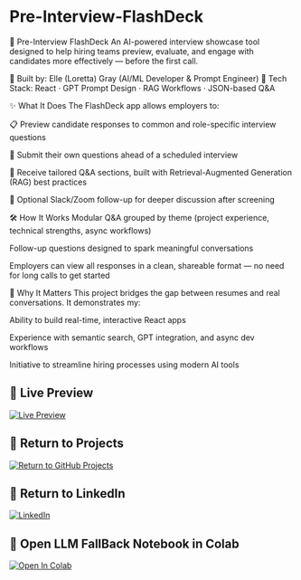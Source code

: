 # Pre-Interview-FlashDeck
🧠 Pre-Interview FlashDeck An AI-powered interview showcase tool designed to help hiring teams preview, evaluate, and engage with candidates more effectively — before the first call.
 

🔹 Built by: Elle (Loretta) Gray (AI/ML Developer & Prompt Engineer)
🔹 Tech Stack: React · GPT Prompt Design · RAG Workflows · JSON-based Q&A

✨ What It Does
The FlashDeck app allows employers to:

📋 Preview candidate responses to common and role-specific interview questions

💬 Submit their own questions ahead of a scheduled interview

🔄 Receive tailored Q&A sections, built with Retrieval-Augmented Generation (RAG) best practices

🔗 Optional Slack/Zoom follow-up for deeper discussion after screening

🛠 How It Works
Modular Q&A grouped by theme (project experience, technical strengths, async workflows)

Follow-up questions designed to spark meaningful conversations

Employers can view all responses in a clean, shareable format — no need for long calls to get started

💼 Why It Matters
This project bridges the gap between resumes and real conversations. It demonstrates my:

Ability to build real-time, interactive React apps

Experience with semantic search, GPT integration, and async dev workflows

Initiative to streamline hiring processes using modern AI tools

## 👀 Live Preview  

[![Live Preview](https://img.shields.io/badge/Live%20Preview-click%20here-blue)](https://kjnlyp.csb.app)

## 👀 Return to Projects  
[![Return to GitHub Projects](https://img.shields.io/badge/GitHub-Return_to_Projects-blue?logo=github)](https://github.com/Loretta991)

## 👤 Return to LinkedIn  
[![LinkedIn](https://img.shields.io/badge/Return%20to%20LinkedIn-Profile-blue?logo=linkedin)](https://www.linkedin.com/in/elle-grey-8a9307299/)

## 🔬 Open LLM FallBack Notebook in Colab  
[![Open In Colab](https://colab.research.google.com/assets/colab-badge.svg)](https://colab.research.google.com/github/Loretta991/Pre-Interview-FlashDeck/blob/main/notebooks/LLM_Fallback_QA_Example.ipynb)

